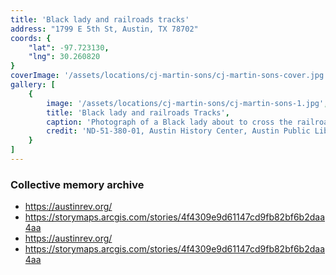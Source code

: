 ```yaml
---
title: 'Black lady and railroads tracks'
address: "1799 E 5th St, Austin, TX 78702"
coords: {
    "lat": -97.723130,
    "lng": 30.260820
}
coverImage: '/assets/locations/cj-martin-sons/cj-martin-sons-cover.jpg'
gallery: [
    {
        image: '/assets/locations/cj-martin-sons/cj-martin-sons-1.jpg',
        title: 'Black lady and railroads Tracks',
        caption: 'Photograph of a Black lady about to cross the railroad tracks at  East 5th street and Chicon street. C. J. Martin & Sons on the south side of the tracks.',
        credit: 'ND-51-380-01, Austin History Center, Austin Public Library.'
    }
]
---
```


### Collective memory archive

* <a href="https://austinrev.org/" target="_blank">https://austinrev.org/</a>
* <a href="https://storymaps.arcgis.com/stories/4f4309e9d61147cd9fb82bf6b2daa4aa" target="_blank">https://storymaps.arcgis.com/stories/4f4309e9d61147cd9fb82bf6b2daa4aa</a>
* <a href="https://austinrev.org/" target="_blank">https://austinrev.org/</a>
* <a href="https://storymaps.arcgis.com/stories/4f4309e9d61147cd9fb82bf6b2daa4aa" target="_blank">https://storymaps.arcgis.com/stories/4f4309e9d61147cd9fb82bf6b2daa4aa</a>
